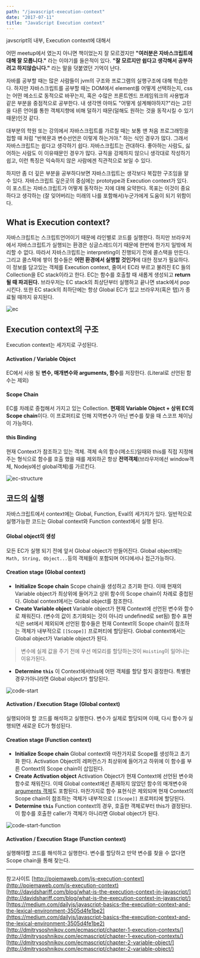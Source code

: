 ```yaml
---
path: "/javascript-execution-context"
date: "2017-07-11"
title: "JavaScript Execution context"
---
```


javscript의 내부, Execution context에 대해서
<!--more-->

<style>
img{ 
  display: block;
  margin : 0 auto;
}
</style>

어떤 meetup에서 였는지 아니면 책이었는지 잘 모르겠지만 **"여러분은 자바스크립트에 대해 잘 모릅니다."** 라는 이야기를 들은적이 있다. **"잘 모르지만 쉽다고 생각해서 공부하려고 하지않습니다."** 라는 말을 덧붙였던 기억이 난다.

자바를 공부할 때는 많은 사람들이 jvm의 구조와 프로그램의 실행구조에 대해 학습한다. 하지만 자바스크립트를 공부할 때는 DOM에서 element를 어떻게 선택하는지, css는 어떤 메소드로 동적으로 바꾸는지, 혹은 수많은 프론트엔드 프레임워크의 사용법과 같은 부분을 중점적으로 공부한다. 내 생각엔 아마도 "어떻게 설계해야하지?"라는 고민을 다른 언어를 통한 객체지향에 비해 덜하기 때문(덜해도 원하는 것을 동작시킬 수 있기 때문)인것 같다. 

대부분의 학원 또는 강의에서 자바스크립트를 가르칠 때는 보통 맨 처음 프로그래밍을 접할 때 처럼 "반복문과 변수선언은 이렇게 하는거야." 하는 식인 경우가 많다. 그래서 자바스크립트는 쉽다고 생각하기 쉽다. 자바스크립트는 관대하다. 좋아하는 사람도, 싫어하는 사람도 이 이유때문인 경우가 많다. 규칙을 강제하지 않으니 생각대로 작성하기 쉽고, 이런 특징은 익숙하지 않은 사람에겐 직관적으로 보일 수 있다.

하지만 좀 더 깊은 부분을 공부하다보면 자바스크립트는 생각보다 복잡한 구조임을 알 수 있다. 자바스크립트 깊은곳의 중심에는 prototype과 Execution context가 있다. 이 포스트는 자바스크립트가 어떻게 동작하는 지에 대해 요약한다. 목표는 이것이 중요하다고 생각하는 (잘 잊어버리는 미래의 나를 포함해서)누군가에게 도움이 되기 위함이다. 

## What is Execution context?
자바스크립트는 스크립트언어이기 때문에 라인별로 코드를 실행한다. 하지만 브라우저에서 자바스크립트가 실행되는 환경은 싱글스레드이기 때문에 한번에 한가지 일밖에 처리할 수 없다. 따라서 자바스크립트는 interpreting이 진행되기 전에 콜스택을 만든다. 그리고 콜스택에 쌓이 함수들은 **어떤 환경에서 실행할 것인가**에 대한 정보가 필요하다. 이 정보를 담고있는 객체를 Execution context, 줄여서 EC라 부르고 불려진 EC 들의 Collection을 EC stack이라고 한다. EC는 함수를 호출할 때 새롭게 생성되고 **return될 때 파괴된다.** 브라우저는 EC stack의 최상단부터 실행하고 끝나면 stack에서 pop시킨다. 또한 EC stack의 최하단에는 항상 Global EC가 있고 브라우저(혹은 탭)가 종료될 때까지 유지된다. 

![ec](/images/javascript-inside/ec.png)

## Execution context의 구조
Execution context는 세가지로 구성된다.

#### Activation / Variable Object
EC에서 사용 될 **변수, 매개변수와 arguments, 함수**를 저장한다. (Literal로 선언된 함수는 제외)
#### Scope Chain
EC를 차례로 중첩해서 가지고 있는 Collection. **현재의 Variable Object + 상위 EC의 Scope chain**이다. 이 프로퍼티로 인해 지역변수가 아닌 변수를 찾을 때 스코프 체이닝이 가능하다.
#### this Binding
현재 Context가 참조하고 있는 객체. 객체 속의 함수(메소드)일때와 this를 직접 지정해주는 형식으로 함수를 호출 했을 때를 제외하곤 항상 **전역객체**(브라우저에선 window객체, Nodejs에선 global객체)를 가르킨다.

![ec-structure](/images/javascript-inside/ec-structure.png)

## 코드의 실행
자바스크립트에서 context에는 Global, Function, Eval의 세가지가 있다. 일반적으로 실행가능한 코드는 Global context와 Function context에서 실행 된다.

#### Global object의 생성
모든 EC가 실행 되기 전에 앞서 Global object가 만들어진다. Global object에는 `Math, String, Object...`등의 객체들이 포함되며 어디에서나 접근가능하다.

#### Creation stage (Global context)
- **Initialize Scope chain**
Scope chain을 생성하고 초기화 한다. 이때 현재의 Variable object가 최상위에 들어가고 상위 함수의 Scope chain이 차례로 중첩된다. Global context에서는 Global object를 참조한다.
- **Create Variable object**
Variable object가 현재 Context에 선언된 변수와 함수로 채워진다. (변수의 값이 초기화되는 것이 아니라 undefined로 set됨) 함수 표현식은 set에서 제외되며 선언된 함수들은 현재 Context의 Scope chain이 참조하는 객체가 내부적으로 `[[Scope]]` 프로퍼티에 할당된다. Global context에서는 Global object가 Variable object가 된다.
> 변수에 실제 값을 주기 전에 우선 메모리를 할당하는것이 `Hoisting`이 일어나는 이유가된다.
- **Determine `this`**
이 Context에서this에 어떤 객체를 할당 할지 결정한다. 특별한 경우가아니라면 Global object가 할당된다.

![code-start](/images/javascript-inside/code-start.png)

#### Activation / Execution Stage (Global context)
실행되어야 할 코드를 해석하고 실행한다. 변수가 실제로 할당되며 이때, 다시 함수가 실행되면 새로운 EC가 형성된다.

#### Creation stage (Function context)
- **Initialize Scope chain**
Global context와 마찬가지로 Scope를 생성하고 초기화 한다. Activation Object의 레퍼런스가 최상위에 들어가고 하위에 이 함수를 부른 Context의 Scope chain이 삽입된다.
- **Create Activation object**
Activation Object가 현재 Context에 선언된 변수와 함수로 채워진다. 이때 Global context에선 존재하지 않았던 함수의 매개변수와 [arguments 객체](https://developer.mozilla.org/ko/docs/Web/JavaScript/Reference/Functions/arguments)도 포함된다. 마찬가지로 함수 표현식은 제외되며 현재 Context의 Scope chain이 참조하는 객체가 내부적으로 `[[Scope]]` 프로퍼티에 할당된다.
- **Determine `this`**
Function context의 경우, 호출한 객체로부터 this가 결정된다. 이 함수를 호출한 caller가 객체가 아니라면 Global object가 된다.

![code-start-function](/images/javascript-inside/code-start-function.png)

#### Activation / Execution Stage (Function context)
실행해야할 코드를 해석하고 실행한다. 변수를 할당하고 만약 변수를 찾을 수 없다면 Scope chain을 통해 찾는다.


-----
참고사이트
[http://poiemaweb.com/js-execution-context](http://poiemaweb.com/js-execution-context)
[http://davidshariff.com/blog/what-is-the-execution-context-in-javascript/](http://davidshariff.com/blog/what-is-the-execution-context-in-javascript/)
[https://medium.com/dailyjs/javascript-basics-the-execution-context-and-the-lexical-environment-3505d4fe1be2](https://medium.com/dailyjs/javascript-basics-the-execution-context-and-the-lexical-environment-3505d4fe1be2)
[http://dmitrysoshnikov.com/ecmascript/chapter-1-execution-contexts/](http://dmitrysoshnikov.com/ecmascript/chapter-1-execution-contexts/)
[http://dmitrysoshnikov.com/ecmascript/chapter-2-variable-object/](http://dmitrysoshnikov.com/ecmascript/chapter-2-variable-object/)
